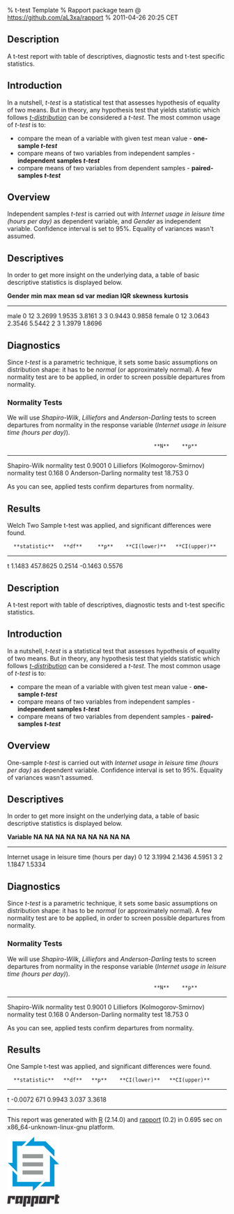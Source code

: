 % t-test Template
% Rapport package team @ https://github.com/aL3xa/rapport
% 2011-04-26 20:25 CET

Description
-----------

A t-test report with table of descriptives, diagnostic tests and t-test
specific statistics.

Introduction
------------

In a nutshell, *t-test* is a statistical test that assesses hypothesis
of equality of two means. But in theory, any hypothesis test that yields
statistic which follows
[*t-distribution*](https://en.wikipedia.org/wiki/Student%27s_t-distribution)
can be considered a *t-test*. The most common usage of *t-test* is to:

-   compare the mean of a variable with given test mean value -
    **one-sample *t-test***
-   compare means of two variables from independent samples -
    **independent samples *t-test***
-   compare means of two variables from dependent samples -
    **paired-samples *t-test***

Overview
--------

Independent samples *t-test* is carried out with *Internet usage in
leisure time (hours per day)* as dependent variable, and *Gender* as
independent variable. Confidence interval is set to 95%. Equality of
variances wasn't assumed.

Descriptives
------------

In order to get more insight on the underlying data, a table of basic
descriptive statistics is displayed below.

  **Gender**   **min**   **max**   **mean**   **sd**   **var**   **median**   **IQR**   **skewness**   **kurtosis**
  ------------ --------- --------- ---------- -------- --------- ------------ --------- -------------- --------------
  male         0         12        3.2699     1.9535   3.8161    3            3         0.9443         0.9858
  female       0         12        3.0643     2.3546   5.5442    2            3         1.3979         1.8696

Diagnostics
-----------

Since *t-test* is a parametric technique, it sets some basic assumptions
on distribution shape: it has to be *normal* (or approximately normal).
A few normality test are to be applied, in order to screen possible
departures from normality.

### Normality Tests

We will use *Shapiro-Wilk*, *Lilliefors* and *Anderson-Darling* tests to
screen departures from normality in the response variable (*Internet
usage in leisure time (hours per day)*).

<!-- endlist -->

                                                   **N**    **p**
  ------------------------------------------------ -------- -------
  Shapiro-Wilk normality test                      0.9001   0
  Lilliefors (Kolmogorov-Smirnov) normality test   0.168    0
  Anderson-Darling normality test                  18.753   0

As you can see, applied tests confirm departures from normality.

Results
-------

Welch Two Sample t-test was applied, and significant differences were
found.

<!-- endlist -->

      **statistic**   **df**     **p**    **CI(lower)**   **CI(upper)**
  --- --------------- ---------- -------- --------------- ---------------
  t   1.1483          457.8625   0.2514   -0.1463         0.5576

Description
-----------

A t-test report with table of descriptives, diagnostic tests and t-test
specific statistics.

Introduction
------------

In a nutshell, *t-test* is a statistical test that assesses hypothesis
of equality of two means. But in theory, any hypothesis test that yields
statistic which follows
[*t-distribution*](https://en.wikipedia.org/wiki/Student%27s_t-distribution)
can be considered a *t-test*. The most common usage of *t-test* is to:

-   compare the mean of a variable with given test mean value -
    **one-sample *t-test***
-   compare means of two variables from independent samples -
    **independent samples *t-test***
-   compare means of two variables from dependent samples -
    **paired-samples *t-test***

Overview
--------

One-sample *t-test* is carried out with *Internet usage in leisure time
(hours per day)* as dependent variable. Confidence interval is set to
95%. Equality of variances wasn't assumed.

Descriptives
------------

In order to get more insight on the underlying data, a table of basic
descriptive statistics is displayed below.

  **Variable**                                     **NA**   **NA**   **NA**   **NA**   **NA**   **NA**   **NA**   **NA**   **NA**
  ------------------------------------------------ -------- -------- -------- -------- -------- -------- -------- -------- --------
  Internet usage in leisure time (hours per day)   0        12       3.1994   2.1436   4.5951   3        2        1.1847   1.5334

Diagnostics
-----------

Since *t-test* is a parametric technique, it sets some basic assumptions
on distribution shape: it has to be *normal* (or approximately normal).
A few normality test are to be applied, in order to screen possible
departures from normality.

### Normality Tests

We will use *Shapiro-Wilk*, *Lilliefors* and *Anderson-Darling* tests to
screen departures from normality in the response variable (*Internet
usage in leisure time (hours per day)*).

<!-- endlist -->

                                                   **N**    **p**
  ------------------------------------------------ -------- -------
  Shapiro-Wilk normality test                      0.9001   0
  Lilliefors (Kolmogorov-Smirnov) normality test   0.168    0
  Anderson-Darling normality test                  18.753   0

As you can see, applied tests confirm departures from normality.

Results
-------

One Sample t-test was applied, and significant differences were found.

<!-- endlist -->

      **statistic**   **df**   **p**    **CI(lower)**   **CI(upper)**
  --- --------------- -------- -------- --------------- ---------------
  t   -0.0072         671      0.9943   3.037           3.3618

* * * * *

This report was generated with [R](http://www.r-project.org/) (2.14.0)
and [rapport](http://al3xa.github.com/rapport/) (0.2) in 0.695 sec on
x86\_64-unknown-linux-gnu platform.

![image](images/logo.png)
